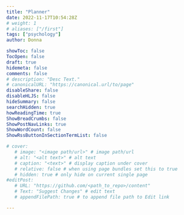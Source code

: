 ```yaml
---
title: "Planner"
date: 2022-11-17T10:54:28Z
# weight: 1
# aliases: ["/first"]
tags: ["psychology"]
author: Donna

showToc: false
TocOpen: false
draft: true
hidemeta: false
comments: false
# description: "Desc Text."
# canonicalURL: "https://canonical.url/to/page"
disableShare: false
disableHLJS: false
hideSummary: false
searchHidden: true
howReadingTime: true
ShowBreadCrumbs: false
ShowPostNavLinks: true
ShowWordCount: false
ShowRssButtonInSectionTermList: false

# cover:
   # image: "<image path/url>" # image path/url
   # alt: "<alt text>" # alt text
   # caption: "<text>" # display caption under cover
   # relative: false # when using page bundles set this to true
   # hidden: true # only hide on current single page
#editPost:
   # URL: "https://github.com/<path_to_repo>/content"
   # Text: "Suggest Changes" # edit text
   # appendFilePath: true # to append file path to Edit link

---
```

